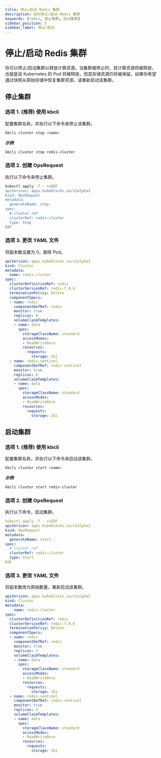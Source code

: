 ```yaml
---
title: 停止/启动 Redis 集群
description: 如何停止/启动 Redis 集群
keywords: [redis, 停止集群, 启动集群]
sidebar_position: 5
sidebar_label: 停止/启动
---
```


# 停止/启动 Redis 集群

你可以停止/启动集群以释放计算资源。当集群被停止时，其计算资源将被释放，也就是说 Kubernetes 的 Pod 将被释放，但其存储资源仍将被保留。如果你希望通过快照从原始存储中恢复集群资源，请重新启动该集群。

## 停止集群

### 选项 1. (推荐) 使用 kbcli

配置集群名称，并执行以下命令来停止该集群。

```bash
kbcli cluster stop <name>
```

***示例***

```bash
kbcli cluster stop redis-cluster
```

### 选项 2. 创建 OpsRequest

执行以下命令来停止集群。

```bash
kubectl apply -f - <<EOF
apiVersion: apps.kubeblocks.io/v1alpha1
kind: OpsRequest
metadata:
  generateName: stop-
spec:
  # cluster ref
  clusterRef: redis-cluster
  type: Stop
EOF
```

### 选项 3. 更改 YAML 文件

将副本数设置为 0，删除 Pod。 

```yaml
apiVersion: apps.kubeblocks.io/v1alpha1
kind: Cluster
metadata:
  name: redis-cluster
spec:
  clusterDefinitionRef: redis
  clusterVersionRef: redis-7.0.6
  terminationPolicy: Delete
  componentSpecs:
  - name: redis
    componentDefRef: redis
    monitor: true  
    replicas: 0
    volumeClaimTemplates:
    - name: data
      spec:
        storageClassName: standard
        accessModes:
        - ReadWriteOnce
        resources:
          requests:
            storage: 1Gi
  - name: redis-sentinel
    componentDefRef: redis-sentinel
    monitor: true  
    replicas: 0
    volumeClaimTemplates:
    - name: data
      spec:
        storageClassName: standard
        accessModes:
        - ReadWriteOnce
        resources:
          requests:
            storage: 1Gi
```

## 启动集群
  
### 选项 1. (推荐) 使用 kbcli

配置集群名称，并执行以下命令来启动该集群。  

```bash
kbcli cluster start <name>
```

***示例***

```bash
kbcli cluster start redis-cluster
```

### 选项 2. 创建 OpsRequest

执行以下命令，启动集群。

```yaml
kubectl apply -f - <<EOF
apiVersion: apps.kubeblocks.io/v1alpha1
kind: OpsRequest
metadata:
  generateName: start-
spec:
  # cluster ref
  clusterRef: redis-cluster
  type: Start
EOF 
```

### 选项 3. 更改 YAML 文件

将副本数改为原始数量，重新启动该集群。

```yaml
apiVersion: apps.kubeblocks.io/v1alpha1
kind: Cluster
metadata:
    name: redis-cluster
spec:
  clusterDefinitionRef: redis
  clusterVersionRef: redis-7.0.6
  terminationPolicy: Delete
  componentSpecs:
  - name: redis
    componentDefRef: redis
    monitor: true  
    replicas: 2
    volumeClaimTemplates:
    - name: data
      spec:
        storageClassName: standard
        accessModes:
        - ReadWriteOnce
        resources:
          requests:
            storage: 1Gi
  - name: redis-sentinel
    componentDefRef: redis-sentinel
    monitor: true  
    replicas: 3
    volumeClaimTemplates:
    - name: data
      spec:
        storageClassName: standard
        accessModes:
        - ReadWriteOnce
        resources:
          requests:
            storage: 1Gi
```
